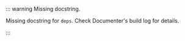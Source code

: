 


::: warning Missing docstring.

Missing docstring for `deps`. Check Documenter&#39;s build log for details.

:::
